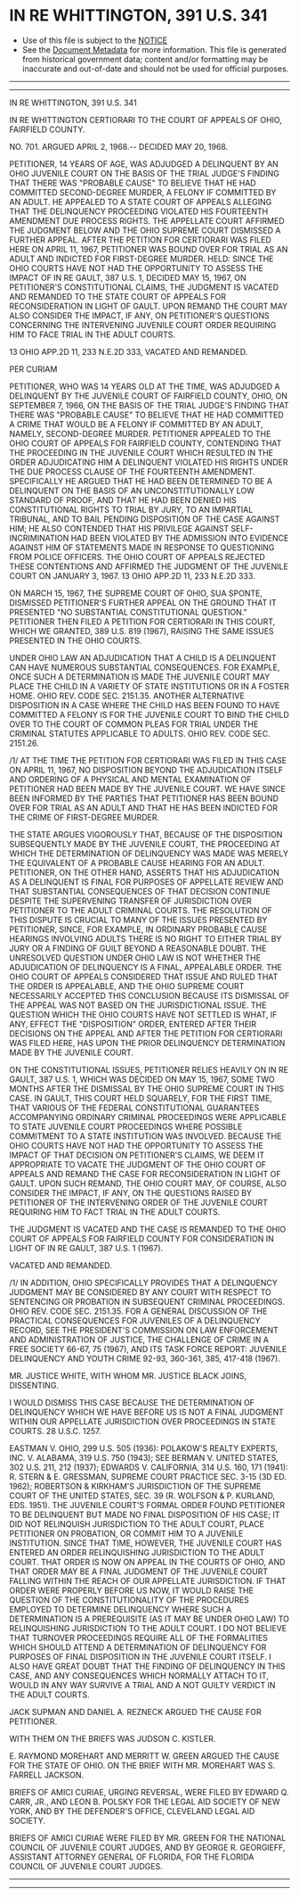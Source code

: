 ---
---

# IN RE WHITTINGTON, 391 U.S. 341

* Use of this file is subject to the [NOTICE](https://github.com/publicdocs/notice/blob/master/NOTICE)
* See the [Document Metadata](../../../) for more information.
  This file is generated from historical government data; content and/or formatting may be inaccurate and out-of-date and should not be used for official purposes.

----------
----------

IN RE WHITTINGTON, 391 U.S. 341

IN RE WHITTINGTON CERTIORARI TO THE COURT OF APPEALS OF OHIO, FAIRFIELD COUNTY.

NO. 701.  ARGUED APRIL 2, 1968.-- DECIDED MAY 20, 1968.

PETITIONER, 14 YEARS OF AGE, WAS ADJUDGED A DELINQUENT BY AN OHIO JUVENILE COURT ON THE BASIS OF THE TRIAL JUDGE'S FINDING THAT THERE WAS "PROBABLE CAUSE" TO BELIEVE THAT HE HAD COMMITTED SECOND-DEGREE MURDER, A FELONY IF COMMITTED BY AN ADULT.  HE APPEALED TO A STATE COURT OF APPEALS ALLEGING THAT THE DELINQUENCY PROCEEDING VIOLATED HIS FOURTEENTH AMENDMENT DUE PROCESS RIGHTS.  THE APPELLATE COURT AFFIRMED THE JUDGMENT BELOW AND THE OHIO SUPREME COURT DISMISSED A FURTHER APPEAL.  AFTER THE PETITION FOR CERTIORARI WAS FILED HERE ON APRIL 11, 1967, PETITIONER WAS BOUND OVER FOR TRIAL AS AN ADULT AND INDICTED FOR FIRST-DEGREE MURDER.  HELD:  SINCE THE OHIO COURTS HAVE NOT HAD THE OPPORTUNITY TO ASSESS THE IMPACT OF IN RE GAULT, 387 U.S. 1, DECIDED MAY 15, 1967, ON PETITIONER'S CONSTITUTIONAL CLAIMS, THE JUDGMENT IS VACATED AND REMANDED TO THE STATE COURT OF APPEALS FOR RECONSIDERATION IN LIGHT OF GAULT.  UPON REMAND THE COURT MAY ALSO CONSIDER THE IMPACT, IF ANY, ON PETITIONER'S QUESTIONS CONCERNING THE INTERVENING JUVENILE COURT ORDER REQUIRING HIM TO FACE TRIAL IN THE ADULT COURTS.

13 OHIO APP.2D 11, 233 N.E.2D 333, VACATED AND REMANDED.

PER CURIAM

PETITIONER, WHO WAS 14 YEARS OLD AT THE TIME, WAS ADJUDGED A DELINQUENT BY THE JUVENILE COURT OF FAIRFIELD COUNTY, OHIO, ON SEPTEMBER 7, 1966, ON THE BASIS OF THE TRIAL JUDGE'S FINDING THAT THERE WAS "PROBABLE CAUSE" TO BELIEVE THAT HE HAD COMMITTED A CRIME THAT WOULD BE A FELONY IF COMMITTED BY AN ADULT, NAMELY, SECOND-DEGREE MURDER.  PETITIONER APPEALED TO THE OHIO COURT OF APPEALS FOR FAIRFIELD COUNTY, CONTENDING THAT THE PROCEEDING IN THE JUVENILE COURT WHICH RESULTED IN THE ORDER ADJUDICATING HIM A DELINQUENT VIOLATED HIS RIGHTS UNDER THE DUE PROCESS CLAUSE OF THE FOURTEENTH AMENDMENT.  SPECIFICALLY HE ARGUED THAT HE HAD BEEN DETERMINED TO BE A DELINQUENT ON THE BASIS OF AN UNCONSTITUTIONALLY LOW STANDARD OF PROOF, AND THAT HE HAD BEEN DENIED HIS CONSTITUTIONAL RIGHTS TO TRIAL BY JURY, TO AN IMPARTIAL TRIBUNAL, AND TO BAIL PENDING DISPOSITION OF THE CASE AGAINST HIM; HE ALSO CONTENDED THAT HIS PRIVILEGE AGAINST SELF-INCRIMINATION HAD BEEN VIOLATED BY THE ADMISSION INTO EVIDENCE AGAINST HIM OF STATEMENTS MADE IN RESPONSE TO QUESTIONING FROM POLICE OFFICERS.  THE OHIO COURT OF APPEALS REJECTED THESE CONTENTIONS AND AFFIRMED THE JUDGMENT OF THE JUVENILE COURT ON JANUARY 3, 1967.  13 OHIO APP.2D 11, 233 N.E.2D 333.

ON MARCH 15, 1967, THE SUPREME COURT OF OHIO, SUA SPONTE, DISMISSED PETITIONER'S FURTHER APPEAL ON THE GROUND THAT IT PRESENTED "NO SUBSTANTIAL CONSTITUTIONAL QUESTION."  PETITIONER THEN FILED A PETITION FOR CERTIORARI IN THIS COURT, WHICH WE GRANTED, 389 U.S. 819 (1967), RAISING THE SAME ISSUES PRESENTED IN THE OHIO COURTS.

UNDER OHIO LAW AN ADJUDICATION THAT A CHILD IS A DELINQUENT CAN HAVE NUMEROUS SUBSTANTIAL CONSEQUENCES.  FOR EXAMPLE, ONCE SUCH A DETERMINATION IS MADE THE JUVENILE COURT MAY PLACE THE CHILD IN A VARIETY OF STATE INSTITUTIONS OR IN A FOSTER HOME.  OHIO REV. CODE SEC. 2151.35.  ANOTHER ALTERNATIVE DISPOSITION IN A CASE WHERE THE CHILD HAS BEEN FOUND TO HAVE COMMITTED A FELONY IS FOR THE JUVENILE COURT TO BIND THE CHILD OVER TO THE COURT OF COMMON PLEAS FOR TRIAL UNDER THE CRIMINAL STATUTES APPLICABLE TO ADULTS.  OHIO REV. CODE SEC. 2151.26.

/1/  AT THE TIME THE PETITION FOR CERTIORARI WAS FILED IN THIS CASE ON APRIL 11, 1967, NO DISPOSITION BEYOND THE ADJUDICATION ITSELF AND ORDERING OF A PHYSICAL AND MENTAL EXAMINATION OF PETITIONER HAD BEEN MADE BY THE JUVENILE COURT.  WE HAVE SINCE BEEN INFORMED BY THE PARTIES THAT PETITIONER HAS BEEN BOUND OVER FOR TRIAL AS AN ADULT AND THAT HE HAS BEEN INDICTED FOR THE CRIME OF FIRST-DEGREE MURDER.

THE STATE ARGUES VIGOROUSLY THAT, BECAUSE OF THE DISPOSITION SUBSEQUENTLY MADE BY THE JUVENILE COURT, THE PROCEEDING AT WHICH THE DETERMINATION OF DELINQUENCY WAS MADE WAS MERELY THE EQUIVALENT OF A PROBABLE CAUSE HEARING FOR AN ADULT.  PETITIONER, ON THE OTHER HAND, ASSERTS THAT HIS ADJUDICATION AS A DELINQUENT IS FINAL FOR PURPOSES OF APPELLATE REVIEW AND THAT SUBSTANTIAL CONSEQUENCES OF THAT DECISION CONTINUE DESPITE THE SUPERVENING TRANSFER OF JURISDICTION OVER PETITIONER TO THE ADULT CRIMINAL COURTS.  THE RESOLUTION OF THIS DISPUTE IS CRUCIAL TO MANY OF THE ISSUES PRESENTED BY PETITIONER, SINCE, FOR EXAMPLE, IN ORDINARY PROBABLE CAUSE HEARINGS INVOLVING ADULTS THERE IS NO RIGHT TO EITHER TRIAL BY JURY OR A FINDING OF GUILT BEYOND A REASONABLE DOUBT.  THE UNRESOLVED QUESTION UNDER OHIO LAW IS NOT WHETHER THE ADJUDICATION OF DELINQUENCY IS A FINAL, APPEALABLE ORDER.  THE OHIO COURT OF APPEALS CONSIDERED THAT ISSUE AND RULED THAT THE ORDER IS APPEALABLE, AND THE OHIO SUPREME COURT NECESSARILY ACCEPTED THIS CONCLUSION BECAUSE ITS DISMISSAL OF THE APPEAL WAS NOT BASED ON THE JURISDICTIONAL ISSUE.  THE QUESTION WHICH THE OHIO COURTS HAVE NOT SETTLED IS WHAT, IF ANY, EFFECT THE "DISPOSITION" ORDER, ENTERED AFTER THEIR DECISIONS ON THE APPEAL AND AFTER THE PETITION FOR CERTIORARI WAS FILED HERE, HAS UPON THE PRIOR DELINQUENCY DETERMINATION MADE BY THE JUVENILE COURT.

ON THE CONSTITUTIONAL ISSUES, PETITIONER RELIES HEAVILY ON IN RE GAULT, 387 U.S. 1, WHICH WAS DECIDED ON MAY 15, 1967, SOME TWO MONTHS AFTER THE DISMISSAL BY THE OHIO SUPREME COURT IN THIS CASE.  IN GAULT, THIS COURT HELD SQUARELY, FOR THE FIRST TIME, THAT VARIOUS OF THE FEDERAL CONSTITUTIONAL GUARANTEES ACCOMPANYING ORDINARY CRIMINAL PROCEEDINGS WERE APPLICABLE TO STATE JUVENILE COURT PROCEEDINGS WHERE POSSIBLE COMMITMENT TO A STATE INSTITUTION WAS INVOLVED.  BECAUSE THE OHIO COURTS HAVE NOT HAD THE OPPORTUNITY TO ASSESS THE IMPACT OF THAT DECISION ON PETITIONER'S CLAIMS, WE DEEM IT APPROPRIATE TO VACATE THE JUDGMENT OF THE OHIO COURT OF APPEALS AND REMAND THE CASE FOR RECONSIDERATION IN LIGHT OF GAULT.  UPON SUCH REMAND, THE OHIO COURT MAY, OF COURSE, ALSO CONSIDER THE IMPACT, IF ANY, ON THE QUESTIONS RAISED BY PETITIONER OF THE INTERVENING ORDER OF THE JUVENILE COURT REQUIRING HIM TO FACT TRIAL IN THE ADULT COURTS.

THE JUDGMENT IS VACATED AND THE CASE IS REMANDED TO THE OHIO COURT OF APPEALS FOR FAIRFIELD COUNTY FOR CONSIDERATION IN LIGHT OF IN RE GAULT, 387 U.S. 1 (1967).

VACATED AND REMANDED.

/1/  IN ADDITION, OHIO SPECIFICALLY PROVIDES THAT A DELINQUENCY JUDGMENT MAY BE CONSIDERED BY ANY COURT WITH RESPECT TO SENTENCING OR PROBATION IN SUBSEQUENT CRIMINAL PROCEEDINGS.  OHIO REV. CODE SEC. 2151.35.  FOR A GENERAL DISCUSSION OF THE PRACTICAL CONSEQUENCES FOR JUVENILES OF A DELINQUENCY RECORD, SEE THE PRESIDENT'S COMMISSION ON LAW ENFORCEMENT AND ADMINISTRATION OF JUSTICE, THE CHALLENGE OF CRIME IN A FREE SOCIETY 66-67, 75 (1967), AND ITS TASK FORCE REPORT: JUVENILE DELINQUENCY AND YOUTH CRIME 92-93, 360-361, 385, 417-418 (1967).

MR. JUSTICE WHITE, WITH WHOM MR. JUSTICE BLACK JOINS, DISSENTING.

I WOULD DISMISS THIS CASE BECAUSE THE DETERMINATION OF DELINQUENCY WHICH WE HAVE BEFORE US IS NOT A FINAL JUDGMENT WITHIN OUR APPELLATE JURISDICTION OVER PROCEEDINGS IN STATE COURTS.  28 U.S.C. 1257.

EASTMAN V. OHIO, 299 U.S. 505 (1936): POLAKOW'S REALTY EXPERTS, INC. V. ALABAMA, 319 U.S. 750 (1943); SEE BERMAN V. UNITED STATES, 302 U.S. 211, 212 (1937); EDWARDS V. CALIFORNIA, 314 U.S. 160, 171 (1941):  R. STERN & E. GRESSMAN, SUPREME COURT PRACTICE SEC. 3-15 (3D ED. 1962); ROBERTSON & KIRKHAM'S JURISDICTION OF THE SUPREME COURT OF THE UNITED STATES, SEC. 39 (R. WOLFSON & P. KURLAND, EDS.  1951).  THE JUVENILE COURT'S FORMAL ORDER FOUND PETITIONER TO BE DELINQUENT BUT MADE NO FINAL DISPOSITION OF HIS CASE; IT DID NOT RELINQUISH JURISDICTION TO THE ADULT COURT, PLACE PETITIONER ON PROBATION, OR COMMIT HIM TO A JUVENILE INSTITUTION.  SINCE THAT TIME, HOWEVER, THE JUVENILE COURT HAS ENTERED AN ORDER RELINQUISHING JURISDICTION TO THE ADULT COURT.  THAT ORDER IS NOW ON APPEAL IN THE COURTS OF OHIO, AND THAT ORDER MAY BE A FINAL JUDGMENT OF THE JUVENILE COURT FALLING WITHIN THE REACH OF OUR APPELLATE JURISDICTION.  IF THAT ORDER WERE PROPERLY BEFORE US NOW, IT WOULD RAISE THE QUESTION OF THE CONSTITUTIONALITY OF THE PROCEDURES EMPLOYED TO DETERMINE DELINQUENCY WHERE SUCH A DETERMINATION IS A PREREQUISITE (AS IT MAY BE UNDER OHIO LAW) TO RELINQUISHING JURISDICTION TO THE ADULT COURT.  I DO NOT BELIEVE THAT TURNOVER PROCEEDINGS REQUIRE ALL OF THE FORMALITIES WHICH SHOULD ATTEND A DETERMINATION OF DELINQUENCY FOR PURPOSES OF FINAL DISPOSITION IN THE JUVENILE COURT ITSELF.  I ALSO HAVE GREAT DOUBT THAT THE FINDING OF DELINQUENCY IN THIS CASE, AND ANY CONSEQUENCES WHICH NORMALLY ATTACH TO IT, WOULD IN ANY WAY SURVIVE A TRIAL AND A NOT GUILTY VERDICT IN THE ADULT COURTS.

JACK SUPMAN AND DANIEL A. REZNECK ARGUED THE CAUSE FOR PETITIONER.

WITH THEM ON THE BRIEFS WAS JUDSON C. KISTLER.

E. RAYMOND MOREHART AND MERRITT W. GREEN ARGUED THE CAUSE FOR THE STATE OF OHIO.  ON THE BRIEF WITH MR. MOREHART WAS S. FARRELL JACKSON.

BRIEFS OF AMICI CURIAE, URGING REVERSAL, WERE FILED BY EDWARD Q. CARR, JR., AND LEON B. POLSKY FOR THE LEGAL AID SOCIETY OF NEW YORK, AND BY THE DEFENDER'S OFFICE, CLEVELAND LEGAL AID SOCIETY.

BRIEFS OF AMICI CURIAE WERE FILED BY MR. GREEN FOR THE NATIONAL COUNCIL OF JUVENILE COURT JUDGES, AND BY GEORGE R. GEORGIEFF, ASSISTANT ATTORNEY GENERAL OF FLORIDA, FOR THE FLORIDA COUNCIL OF JUVENILE COURT JUDGES.


----------
----------

